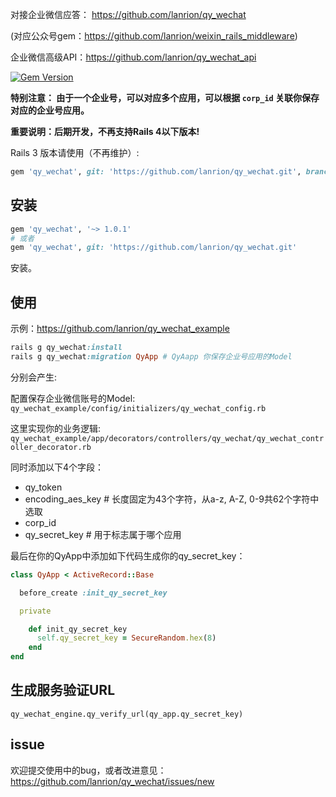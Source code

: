 对接企业微信应答：
https://github.com/lanrion/qy_wechat

(对应公众号gem：https://github.com/lanrion/weixin_rails_middleware)

企业微信高级API：https://github.com/lanrion/qy_wechat_api

[![Gem Version](https://badge.fury.io/rb/qy_wechat.svg)](http://badge.fury.io/rb/qy_wechat)

**特别注意： 由于一个企业号，可以对应多个应用，可以根据 `corp_id` 关联你保存对应的企业号应用。**

**重要说明：后期开发，不再支持Rails 4以下版本!**

Rails 3 版本请使用（不再维护）:

```ruby
gem 'qy_wechat', git: 'https://github.com/lanrion/qy_wechat.git', branch: "rails3"
```

## 安装

```ruby
gem 'qy_wechat', '~> 1.0.1'
# 或者
gem 'qy_wechat', git: 'https://github.com/lanrion/qy_wechat.git'
```
安装。

## 使用

示例：https://github.com/lanrion/qy_wechat_example

```ruby
rails g qy_wechat:install
rails g qy_wechat:migration QyApp # QyAapp 你保存企业号应用的Model
```
分别会产生:

配置保存企业微信账号的Model:
`qy_wechat_example/config/initializers/qy_wechat_config.rb`

这里实现你的业务逻辑:
`qy_wechat_example/app/decorators/controllers/qy_wechat/qy_wechat_controller_decorator.rb`

同时添加以下4个字段：

* qy_token
* encoding_aes_key # 长度固定为43个字符，从a-z, A-Z, 0-9共62个字符中选取
* corp_id
* qy_secret_key # 用于标志属于哪个应用

最后在你的QyApp中添加如下代码生成你的qy_secret_key：
```ruby
class QyApp < ActiveRecord::Base

  before_create :init_qy_secret_key

  private

    def init_qy_secret_key
      self.qy_secret_key = SecureRandom.hex(8)
    end
end
```

## 生成服务验证URL

`qy_wechat_engine.qy_verify_url(qy_app.qy_secret_key)`

## issue

欢迎提交使用中的bug，或者改进意见：https://github.com/lanrion/qy_wechat/issues/new
